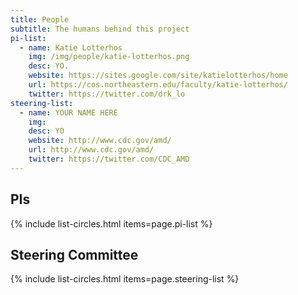 ```yaml
---
title: People
subtitle: The humans behind this project
pi-list:
  - name: Katie Lotterhos
    img: /img/people/katie-lotterhos.png
    desc: YO.
    website: https://sites.google.com/site/katielotterhos/home
    url: https://cos.northeastern.edu/faculty/katie-lotterhos/
    twitter: https://twitter.com/drk_lo
steering-list:
  - name: YOUR NAME HERE
    img: 
    desc: YO
    website: http://www.cdc.gov/amd/
    url: http://www.cdc.gov/amd/
    twitter: https://twitter.com/CDC_AMD
---
```


## PIs

{% include list-circles.html items=page.pi-list %}

## Steering Committee

{% include list-circles.html items=page.steering-list %}
    
